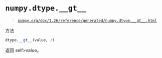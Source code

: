 # `numpy.dtype.__gt__`

> [`numpy.org/doc/1.26/reference/generated/numpy.dtype.__gt__.html`](https://numpy.org/doc/1.26/reference/generated/numpy.dtype.__gt__.html)

方法

```py
dtype.__gt__(value, /)
```

返回 self>value。
